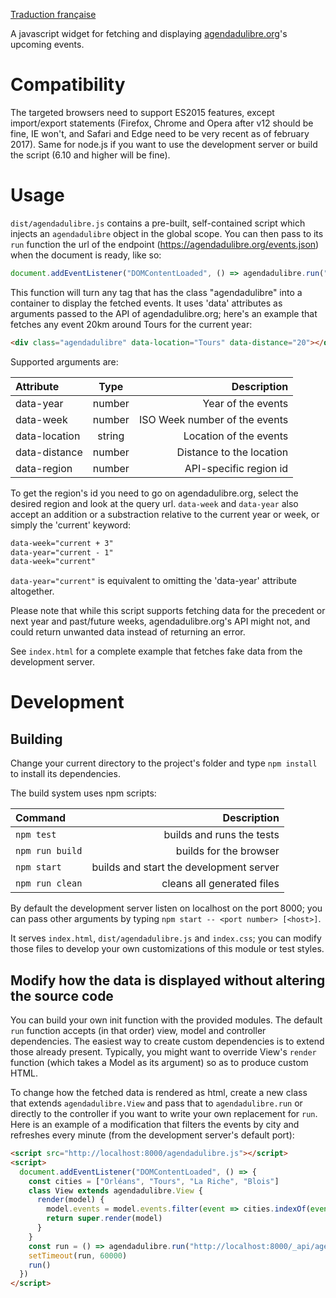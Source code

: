 [Traduction française](README.fr.md)

A javascript widget for fetching and displaying [agendadulibre.org](https://agendadulibre.org)'s upcoming events.

# Compatibility

The targeted browsers need to support ES2015 features, except import/export statements (Firefox, Chrome and Opera after v12 should be fine, IE won't, and Safari and Edge need to be very recent as of february 2017). Same for node.js if you want to use the development server or build the script (6.10 and higher will be fine).

# Usage

`dist/agendadulibre.js` contains a pre-built, self-contained script which injects an `agendadulibre` object in the global scope. You can then pass to its `run` function the url of the endpoint (https://agendadulibre.org/events.json) when the document is ready, like so:

```javascript
document.addEventListener("DOMContentLoaded", () => agendadulibre.run("https://agendadulibre.org/events.json"))
```

This function will turn any tag that has the class "agendadulibre" into a container to display the fetched events. It uses 'data' attributes as arguments passed to the API of agendadulibre.org; here's an example that fetches any event 20km around Tours for the current year:

```html
<div class="agendadulibre" data-location="Tours" data-distance="20"></div>
```

Supported arguments are:

| Attribute     | Type   | Description                   |
|:------------- |:------:| -----------------------------:|
| data-year     | number | Year of the events            |
| data-week     | number | ISO Week number of the events |
| data-location | string | Location of the events        |
| data-distance | number | Distance to the location      |
| data-region   | number | API-specific region id        |

To get the region's id you need to go on agendadulibre.org, select the desired region and look at the query url. `data-week` and `data-year` also accept an addition or a substraction relative to the current year or week, or simply the 'current' keyword:

```html
data-week="current + 3"
data-year="current - 1"
data-week="current"
```

`data-year="current"` is equivalent to omitting the 'data-year' attribute altogether.

Please note that while this script supports fetching data for the precedent or next year and past/future weeks, agendadulibre.org's API might not, and could return unwanted data instead of returning an error.

See `index.html` for a complete example that fetches fake data from the development server.

# Development

## Building

Change your current directory to the project's folder and type `npm install` to install its dependencies.

The build system uses npm scripts:

| Command         | Description                             |
|:--------------- | ---------------------------------------:|
| `npm test`      | builds and runs the tests               |
| `npm run build` | builds for the browser                  |
| `npm start`     | builds and start the development server |
| `npm run clean` | cleans all generated files              |

By default the development server listen on localhost on the port 8000; you can pass other arguments by typing `npm start -- <port number> [<host>]`.

It serves `index.html`, `dist/agendadulibre.js` and `index.css`; you can modify those files to develop your own customizations of this module or test styles.

## Modify how the data is displayed without altering the source code

You can build your own init function with the provided modules. The default `run` function accepts (in that order) view, model and controller dependencies. The easiest way to create custom dependencies is to extend those already present. Typically, you might want to override View's `render` function (which takes a Model as its argument) so as to produce custom HTML.

To change how the fetched data is rendered as html, create a new class that extends `agendadulibre.View` and pass that to `agendadulibre.run` or directly to the controller if you want to write your own replacement for `run`. Here is an example of a modification that filters the events by city and refreshes every minute (from the development server's default port):

```html
<script src="http://localhost:8000/agendadulibre.js"></script>
<script>
  document.addEventListener("DOMContentLoaded", () => {
    const cities = ["Orléans", "Tours", "La Riche", "Blois"]
    class View extends agendadulibre.View {
      render(model) {
        model.events = model.events.filter(event => cities.indexOf(event.city) > -1)
        return super.render(model)
      }
    }
    const run = () => agendadulibre.run("http://localhost:8000/_api/agendadulibre", View)
    setTimeout(run, 60000)
    run()
  })
</script>
```
